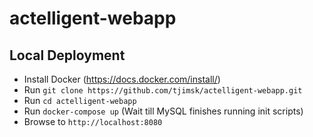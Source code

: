 # actelligent-webapp

## Local Deployment

- Install Docker (https://docs.docker.com/install/)
- Run `git clone https://github.com/tjimsk/actelligent-webapp.git`
- Run `cd actelligent-webapp`
- Run `docker-compose up` (Wait till MySQL finishes running init scripts)
- Browse to `http://localhost:8080`

